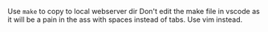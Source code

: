 Use `make` to copy to local webserver dir
Don't edit the make file in vscode as it will be a pain in the ass with spaces instead of tabs. Use vim instead.
